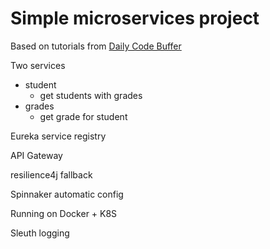 # Simple microservices project

Based on tutorials from [Daily Code Buffer](https://www.youtube.com/channel/UC4VZwhJ4T42SVHy9QbZ5rKw)

Two services
- student
  - get students with grades
- grades
  - get grade for student

Eureka service registry

API Gateway

resilience4j fallback

Spinnaker automatic config

Running on Docker + K8S

Sleuth logging
